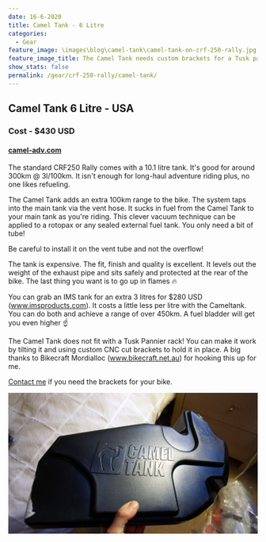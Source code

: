 ```yaml
---
date: 16-6-2020
title: Camel Tank - 6 Litre
categories:
  - Gear
feature_image: \images\blog\camel-tank\camel-tank-on-crf-250-rally.jpg
feature_image_title: The Camel Tank needs custom brackets for a Tusk pannier rack and is safely tucked behind the pannier
show_stats: false
permalink: /gear/crf-250-rally/camel-tank/
---
```

<h2>Camel Tank 6 Litre - USA</h2>
<h3>Cost - $430 USD</h3>
<h4><a href="https://camel-adv.com/">camel-adv.com</a></h4>
<p>
  The standard CRF250 Rally comes with a 10.1 litre tank. It's good for around 300km @ 3l/100km. It isn't enough for long-haul adventure riding plus, no one likes refueling. 
</p>

<p>
  The Camel Tank adds an extra 100km range to the bike. The system taps into the main tank via the vent hose. It sucks in fuel from the Camel Tank to your main tank as you're riding. This clever vacuum technique can be applied to a rotopax or any sealed external fuel tank. You only need a bit of tube!
</p>

<p>
  Be careful to install it on the vent tube and not the overflow!
</p>

<p>
  The tank is expensive. The fit, finish and quality is excellent. It levels out the weight of the exhaust pipe and sits safely and protected at the rear of the bike. The last thing you want is to go up in flames 🔥
</p>

<p>
  You can grab an IMS tank for an extra 3 litres for $280 USD (<a href="https://www.imsproducts.com/">www.imsproducts.com</a>). It costs a little less per litre with the Cameltank. You can do both and achieve a range of over 450km. A fuel bladder will get you even higher ☝
</p>

<p>
  The Camel Tank does not fit with a Tusk Pannier rack! You can make it work by tilting it and using custom CNC cut brackets to hold it in place. A big thanks to Bikecraft Mordialloc (<a href="www.bikecraft.net.au">www.bikecraft.net.au</a>) for hooking this up for me. 
</p>

<p>
  <a href="/contact">Contact me</a> if you need the brackets for your bike.
</p>

<img src="\images\blog\camel-tank\camel-tank-closeup.jpg" />
